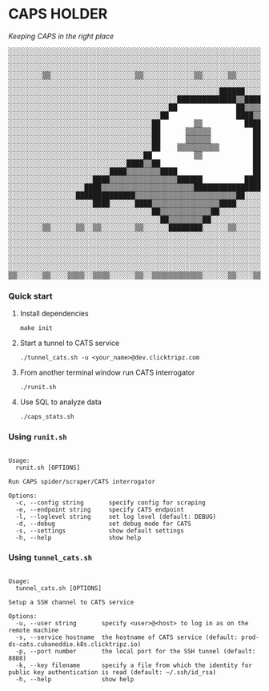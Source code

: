 # CAPS HOLDER
*Keeping CAPS in the right place*
<pre>
░░░░░░░░░░░░░░░░░░░░░░░░░░░░░░░░░░░░░░░░░░░░░░░░░░░░░░░░░░░░░░░░░░░░░░░░░░░░░░░░░░░░░░░░
░░░░░░░░░░░░░░░░░░░░░░░░░░░░░░░░░░░░░░░░░░░░░░░░░░░░░░░░░░░░░░░░░░░░░░░░░░░░░░░░░░░░░░░░
░░░░░░░░░░░░░░░░░░░░░░░░░░░░░░░░░░░░░░░░░░░░░░░░░░░░░░░░░░░░░░░░░░░░░░░░░░░░░░░░░░░░░░░░
░░░░░░░░▒▒░░░░░░░░░░░░░░░░░░░░▒▒░░░░░░░░░░░░▒▒░░░░░░▒▒░░░░░░░░░░░░░░░░░░░░▒▒░░░░░░░░░░░░
░░░░░░░░░░░░░░░░░░░░░░░░░░░░░░░░░░░░░░░░░░░░░░░░░░░░░░░░░░░░░░░░░░░░░░░░░░░░░░░░░░░░░░░░
░░░░░░░░░░░░░░░░░░░░░░░░░░░░░░░░░░░░░░░░░░░░░░░░░░██████░░░░░░░░░░░░░░░░░░░░░░░░░░░░░░░░
░░░░░░░░░░░░░░░░░░░░░░░░░░░░░░░░░░░░░░░░██████████████▒▒██████████░░░░░░░░░░░░░░░░░░░░░░
░░░░░░░░░░░░░░░░░░░░░░░░░░░░░░░░░░░░░░██              ██▒▒▒▒▒▒██████░░░░░░░░░░░░░░░░░░░░
░░░░░░░░░░░░░░░░░░░░░░░░░░░░░░░░░░░░██                ████▒▒▒▒▒▒▒▒████░░░░░░░░░░░░░░░░░░
░░░░░░░░░░░░░░░░░░░░░░░░░░░░░░░░░░██        ▒▒          ████▒▒▒▒▒▒▒▒██░░░░░░░░░░░░░░░░░░
░░░░░░░░░░░░░░░░░░░░░░░░░░░░░░░░░░██      ▒▒▒▒▒▒          ██▒▒▒▒▒▒▒▒██░░░░░░░░░░░░░░░░░░
░░░░░░░░░░░░░░░░░░░░░░░░░░░░░░░░░░██      ▒▒▒▒▒▒          ██▒▒▒▒▒▒▒▒▒▒██░░░░░░░░░░░░░░░░
░░░░░░░░░░░░░░░░░░░░░░░░░░░░░░░░░░██    ▒▒▒▒▒▒▒▒▒▒        ██▒▒▒▒▒▒▒▒▒▒██░░░░░░░░░░░░░░░░
░░░░░░░░░░░░░░░░░░░░░░░░░░░░░░░░██          ▒▒            ██▒▒▒▒▒▒▒▒▒▒██░░░░░░░░░░░░░░░░
░░░░░░░░░░░░░░░░░░░░░░░░░░░░████▒▒██                      ██▒▒▒▒▒▒▒▒▒▒██░░░░░░░░░░░░░░░░
░░░░░░░░░░░░░░░░░░░░░░░░████▒▒▒▒▒▒▒▒████                  ██▒▒▒▒▒▒▒▒▒▒██░░░░░░░░░░░░░░░░
░░░░░░░░░░░░░░░░░░░░████▒▒▒▒▒▒▒▒▒▒▒▒▒▒▒▒██████          ████▒▒████████░░░░░░░░░░░░░░░░░░
░░░░░░░░░░░░░░░░░░████▒▒▒▒▒▒▒▒▒▒▒▒▒▒▒▒▒▒▒▒▒▒██████████████████░░░░░░░░░░░░░░░░░░░░░░░░░░
░░░░░░░░░░░░░░░░██████████████▒▒▒▒▒▒▒▒▒▒▒▒▒▒▒▒▒▒▒▒▒▒▒▒██░░░░░░░░░░░░░░░░░░░░░░░░░░░░░░░░
░░░░░░░░░░░░░░░░░░░░████░░░░░░████▒▒▒▒▒▒▒▒▒▒▒▒▒▒▒▒████░░░░░░░░░░░░░░░░░░░░░░░░░░░░░░░░░░
░░░░░░░░░░░░░░░░░░░░░░░░░░░░░░░░░░██▒▒▒▒▒▒▒▒▒▒▒▒██░░░░░░░░░░░░░░░░░░░░░░░░░░░░░░░░░░░░░░
░░░░░░░░░░░░░░░░░░░░░░░░░░░░░░░░░░░░██▒▒▒▒▒▒▒▒██░░░░░░░░░░░░░░░░░░░░░░░░░░░░░░░░░░░░░░░░
░░░░░░░░▒▒░░░░░░▒▒░░▒▒░░░░░░░░▒▒░░░░░░████████░░░░░░▒▒░░░░░░▒▒░░▒▒░░░░░░░░▒▒░░░░░░▒▒░░░░
░░░░░░░░░░░░░░░░░░░░░░░░░░░░░░░░░░░░░░░░░░░░░░░░░░░░░░░░░░░░░░░░░░░░░░░░░░░░░░░░░░░░░░░░
░░░░░░░░░░░░░░░░░░░░░░░░░░░░░░░░░░░░░░░░░░░░░░░░░░░░░░░░░░░░░░░░░░░░░░░░░░░░░░░░░░░░░░░░
░░░░░░░░░░░░░░░░░░░░░░░░░░░░░░░░░░░░░░░░░░░░░░░░░░░░░░░░░░░░░░░░░░░░░░░░░░░░░░░░░░░░░░░░
░░░░░░░░░░░░░░░░░░░░░░░░░░░░░░░░░░░░░░░░░░░░░░░░░░░░░░░░░░░░░░░░░░░░░░░░░░░░░░░░░░░░░░░░
░░░░░░░░░░░░░░░░░░░░░░░░░░░░░░░░░░░░░░░░░░░░░░░░░░░░░░░░░░░░░░░░░░░░░░░░░░░░░░░░░░░░░░░░
▒▒░░░░░░▒▒░░░░▒▒▒▒░░▒▒▒▒░░░░░░▒▒░░▒▒▒▒▒▒▒▒▒▒▒▒░░░░░░▒▒░░░░▒▒▒▒░░▒▒▒▒░░▒▒░░▒▒░░░░▒▒▒▒░░▒▒
</pre>

### Quick start
1. Install dependencies
    ```shell script
    make init
    ```
2. Start a tunnel to CATS service
    ```shell script
    ./tunnel_cats.sh -u <your_name>@dev.clicktripz.com
    ```
3. From another terminal window run CATS interrogator
    ```shell script
    ./runit.sh
    ```
4. Use SQL to analyze data
    ```
    ./caps_stats.sh 
    ```
### Using `runit.sh`
```shell script

Usage:
  runit.sh [OPTIONS]

Run CAPS spider/scraper/CATS interrogator

Options:
  -c, --config string       specify config for scraping
  -e, --endpoint string     specify CATS endpoint
  -l, --loglevel string     set log level (default: DEBUG)
  -d, --debug               set debug mode for CATS
  -s, --settings            show default settings
  -h, --help                show help
```

### Using `tunnel_cats.sh`
```shell script

Usage:
  tunnel_cats.sh [OPTIONS]

Setup a SSH channel to CATS service

Options:
  -u, --user string       specify <user>@<host> to log in as on the remote machine
  -s, --service hostname  the hostname of CATS service (default: prod-ds-cats.cubaneddie.k8s.clicktripz.io)
  -p, --port number       the local port for the SSH tunnel (default: 8888)
  -k, --key filename      specify a file from which the identity for public key authentication is read (default: ~/.ssh/id_rsa)
  -h, --help              show help
```